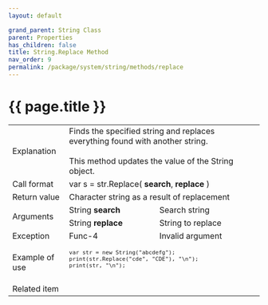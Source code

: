 ```yaml
---
layout: default

grand_parent: String Class
parent: Properties
has_children: false
title: String.Replace Method
nav_order: 9
permalink: /package/system/string/methods/replace
---
```

# {{ page.title }}

<table>
  <tr>
    <td>Explanation</td>
    <td colspan="2">Finds the specified string and replaces everything found with another string.<br><br>This method updates the value of the String object.</td>
  </tr>
  <tr>
    <td>Call format</td>
    <td colspan="2">var s = str.Replace( <b>search</b>, <b>replace</b> )</td>
  </tr>
  <tr>
    <td>Return value</td>
    <td colspan="2">Character string as a result of replacement</td>
  </tr>  
  <tr>
    <td rowspan="2">Arguments</td>
    <td>String <b>search</b></td>
    <td>Search string</td>
  </tr>
  <tr>
    <td>String <b>replace</b></td>
    <td>String to replace</td>
  </tr>
  <tr>
    <td>Exception</td>
    <td>Func-4</td>
    <td>Invalid argument</td>
  </tr>
  <tr>
    <td>Example of use</td>
    <td colspan="2"><code><pre>
var str = new String("abcdefg");
print(str.Replace("cde", "CDE"), "\n");
print(str, "\n");
    </pre></code></td>
  </tr>
  <tr>
    <td>Related item</td>
    <td colspan="2"></td>
  </tr>
</table>